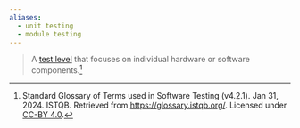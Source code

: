 ```yaml
---
aliases:
  - unit testing
  - module testing
---
```

> A [test level](Test%20levels.md) that focuses on individual hardware or software components.[^1]

[^1]: Standard Glossary of Terms used in Software Testing (v4.2.1). Jan 31, 2024. ISTQB. Retrieved from https://glossary.istqb.org/. Licensed under [CC-BY 4.0](https://creativecommons.org/licenses/by/4.0/).
